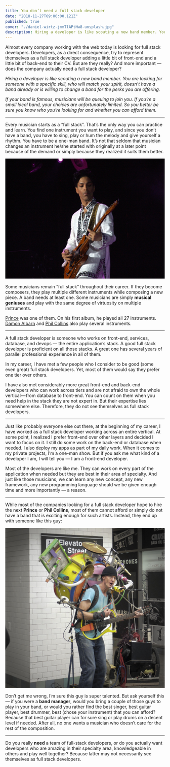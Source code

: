 ```yaml
---
title: You don’t need a full stack developer
date: "2018-11-27T09:00:00.121Z"
published: true
cover: "./daniel-wirtz-jmmTlAPtNw8-unsplash.jpg"
description: Hiring a developer is like scouting a new band member. You are looking for someone with a specific skill, who will match your spirit, doesn’t have a band already or is willing to change a band for the perks you are offering.
---
```


Almost every company working with the web today is looking for full stack developers. Developers, as a direct consequence, try to represent themselves as a full stack developer adding a little bit of front-end and a little bit of back-end to their CV. But are they really? And more important — does the company actually need a full stack developer?

*Hiring a developer is like scouting a new band member. You are looking for someone with a specific skill, who will match your spirit, doesn’t have a band already or is willing to change a band for the perks you are offering.*

*If your band is famous, musicians will be queuing to join you. If you’re a small local band, your choices are unfortunately limited. So you better be sure you know who you’re looking for and whether you can afford them.*

---

Every musician starts as a “full stack”. That’s the only way you can practice and learn. You find one instrument you want to play, and since you don’t have a band, you have to sing, play or hum the melody and give yourself a rhythm. You have to be a one-man band. It’s not that seldom that musician changes an instrument he/she started with originally at a later point because of the demand or simply because they realized it suits them better.

![Photo by Scott Penner on flickr](./Prince_at_Coachella.jpg)

Some musicians remain “full stack” throughout their career. If they become composers, they play multiple different instruments while composing a new piece. A band needs at least one. Some musicians are simply **musical geniuses** and play with the same degree of virtuosity on multiple instruments.

[Prince](https://en.wikipedia.org/wiki/Prince_(musician)) was one of them. On his first album, he played all 27 instruments. [Damon Albarn](https://en.wikipedia.org/wiki/Damon_Albarn) and [Phil Collins](https://en.wikipedia.org/wiki/Phil_Collins) also play several instruments.

---

A full stack developer is someone who works on front-end, services, database, and devops — the entire application’s stack. A good full stack developer is proficient on all those stacks. A great one has several years of parallel professional experience in all of them.

In my career, I have met a few people who I consider to be good (some even great) full stack developers. Yet, most of them would say they prefer one tier over others.

I have also met considerably more great front-end and back-end developers who can work across tiers and are not afraid to own the whole vertical — from database to front-end. You can count on them when you need help in the stack they are not expert in. But their expertise lies somewhere else. Therefore, they do not see themselves as full stack developers.

---

Just like probably everyone else out there, at the beginning of my career, I have worked as a full stack developer working across an entire vertical. At some point, I realized I prefer front-end over other layers and decided I want to focus on it. I still do some work on the back-end or database when needed. I also deploy my apps as part of my daily work. When it comes to my private projects, I’m a one-man show. But if you ask me what kind of a developer I am, I will tell you — I am a front-end developer.

Most of the developers are like me. They can work on every part of the application when needed but they are best in their area of specialty. And just like those musicians, we can learn any new concept, any new framework, any new programming language should we be given enough time and more importantly — a reason.

---

While most of the companies looking for a full stack developer hope to hire the next **Prince** or **Phil Collins**, most of them cannot afford or simply do not have a band that is exciting enough for such artists. Instead, they end up with someone like this guy:

![Photo by William W. Ward on flickr](./one-man-band.jpeg)

Don’t get me wrong, I’m sure this guy is super talented. 
But ask yourself this — if you were a **band manager**, would you bring a couple of those guys to play in your band, or would you rather find the best singer, best guitar player, best drummer, best (chose your instrument) that you can afford? Because that best guitar player can for sure sing or play drums on a decent level if needed. After all, no one wants a musician who doesn’t care for the rest of the composition.

---

Do you really **need** a team of full-stack developers, or do you actually want developers who are amazing in their specialty area, knowledgeable in others and play well together? Because latter may not necessarily see themselves as full stack developers.

